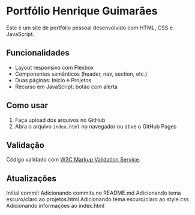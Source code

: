 # Portfólio Henrique Guimarães

Este é um site de portfólio pessoal desenvolvido com HTML, CSS e JavaScript.

## Funcionalidades
- Layout responsivo com Flexbox
- Componentes semânticos (header, nav, section, etc.)
- Duas páginas: Início e Projetos
- Recurso em JavaScript: botão com alerta

## Como usar
1. Faça upload dos arquivos no GitHub
2. Abra o arquivo `index.html` no navegador ou ative o GitHub Pages

## Validação
Código validado com [W3C Markup Validation Service](https://validator.w3.org/).

## Atualizações
Initial commit
Adicionando commits no README.md
Adicionando tema escuro/claro ao projetos.html
Adicionando tema escuro/claro ao style.css
Adicionando informações ao index.html
